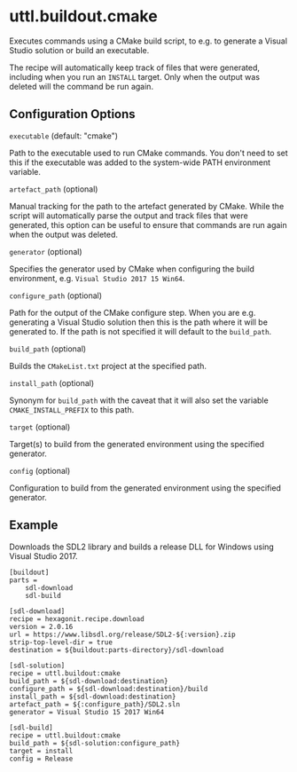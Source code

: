 # uttl.buildout.cmake

Executes commands using a CMake build script, to e.g. to generate a Visual Studio solution or build an executable.

The recipe will automatically keep track of files that were generated, including when you run an `INSTALL` target. Only when the output was deleted will the command be run again.

## Configuration Options

``executable`` (default: "cmake")

  Path to the executable used to run CMake commands. You don't need to set this if the executable was added to the system-wide PATH environment variable.

``artefact_path`` (optional)

  Manual tracking for the path to the artefact generated by CMake. While the script will automatically parse the output and track files that were generated, this option can be useful to ensure that commands are run again when the output was deleted.

``generator`` (optional)

  Specifies the generator used by CMake when configuring the build environment, e.g. ``Visual Studio 2017 15 Win64``.

``configure_path`` (optional)

  Path for the output of the CMake configure step. When you are e.g. generating a Visual Studio solution then this is the path where it will be generated to. If the path is not specified it will default to the ``build_path``.

``build_path`` (optional)

  Builds the ``CMakeList.txt`` project at the specified path.

``install_path`` (optional)

  Synonym for ``build_path`` with the caveat that it will also set the variable ``CMAKE_INSTALL_PREFIX`` to this path.

``target`` (optional)

  Target(s) to build from the generated environment using the specified generator.

``config`` (optional)

  Configuration to build from the generated environment using the specified generator.

## Example

Downloads the SDL2 library and builds a release DLL for Windows using Visual Studio 2017.

	[buildout]
	parts = 
		sdl-download
		sdl-build

	[sdl-download]
	recipe = hexagonit.recipe.download
	version = 2.0.16
	url = https://www.libsdl.org/release/SDL2-${:version}.zip
	strip-top-level-dir = true
	destination = ${buildout:parts-directory}/sdl-download

	[sdl-solution]
	recipe = uttl.buildout:cmake
	build_path = ${sdl-download:destination}
	configure_path = ${sdl-download:destination}/build
	install_path = ${sdl-download:destination}
	artefact_path = ${:configure_path}/SDL2.sln
	generator = Visual Studio 15 2017 Win64

	[sdl-build]
	recipe = uttl.buildout:cmake
	build_path = ${sdl-solution:configure_path}
	target = install
	config = Release